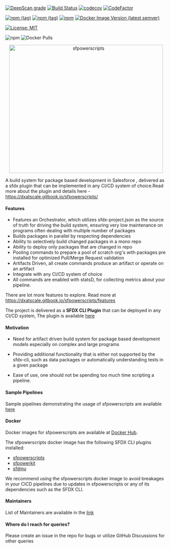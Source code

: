 [![DeepScan grade](https://deepscan.io/api/teams/10234/projects/12959/branches/208838/badge/grade.svg)](https://deepscan.io/dashboard#view=project&tid=10234&pid=12959&bid=208838)  [![Build Status](https://dev.azure.com/dxatscale/sfpowerscripts/_apis/build/status/Release?branchName=develop)](https://dev.azure.com/dxatscale/sfpowerscripts/_build/latest?definitionId=40&branchName=develop)   [![codecov](https://codecov.io/gh/Accenture/sfpowerscripts/branch/develop/graph/badge.svg?token=BOSH3G2PSU)](https://codecov.io/gh/Accenture/sfpowerscripts)  [![CodeFactor](https://www.codefactor.io/repository/github/accenture/sfpowerscripts/badge)](https://www.codefactor.io/repository/github/accenture/sfpowerscripts)

 [![npm (tag)](https://img.shields.io/npm/v/@dxatscale/sfpowerscripts/alpha)](https://www.npmjs.com/package/@dxatscale/sfpowerscripts/v/alpha)  [![npm (tag)](https://img.shields.io/npm/v/@dxatscale/sfpowerscripts/beta)](https://www.npmjs.com/package/@dxatscale/sfpowerscripts/v/beta)  [![npm](https://img.shields.io/npm/v/@dxatscale/sfpowerscripts)](https://www.npmjs.com/package/@dxatscale/sfpowerscripts)  [![Docker Image Version (latest semver)](https://img.shields.io/docker/v/dxatscale/sfpowerscripts)](https://hub.docker.com/r/dxatscale/sfpowerscripts)

[![License: MIT](https://img.shields.io/badge/License-MIT-yellow.svg)](https://opensource.org/licenses/MIT)

![npm](https://img.shields.io/npm/dw/@dxatscale/sfpowerscripts)  ![Docker Pulls](https://img.shields.io/docker/pulls/dxatscale/sfpowerscripts)



<p align="center">
  <img alt="sfpowerscripts" src="https://repository-images.githubusercontent.com/248449736/5d08c600-728e-11ea-8267-ae1aceebea60" width="480" height="400">
</p>


A build system for package based development in Salesforce , delivered as a sfdx plugin that can be implemented in any CI/CD system of choice.Read more about the plugin and details here - https://dxatscale.gitbook.io/sfpowerscripts/


#### Features

- Features an Orchestrator, which utilizes sfdx-project.json as the source of truth for driving the build system, ensuring very low maintenance on programs often dealing with multiple number of packages
- Builds packages in parallel by respecting dependencies
- Ability to selectively build changed packages in a mono repo
- Ability to deploy only packages that are changed in repo
- Pooling commands to prepare a pool of scratch org's with packages pre installed for optimized Pull/Merge Request validation
- Artifacts Driven, all create commands produce an artifact or operate on an artifact
- Integrate with any CI/CD system of choice
- All commands are enabled with statsD, for collecting metrics about your pipeline.

There are lot more features to explore. Read more at  https://dxatscale.gitbook.io/sfpowerscripts/features

The project is delivered as a <b>SFDX CLI Plugin</b> that can be deployed in any CI/CD system, The plugin is available [here](https://www.npmjs.com/package/@dxatscale/sfpowerscripts)


#### Motivation

- Need for artifact driven build system for package based development models especially on complex and large programs

- Providing additional functionality that is either not supported by the sfdx-cli, such as data packages or automatically understanding tests in a given package

- Ease of use, one should not be spending too much time scripting a pipeline.

#### Sample Pipelines

Sample pipelines demonstrating the usage of sfpowerscripts are available [here](https://github.com/dxatscale/easy-spaces-lwc)

#### Docker

Docker images for sfpowerscripts are available at [Docker Hub](https://hub.docker.com/r/dxatscale/sfpowerscripts).

The sfpowerscripts docker image has the following SFDX CLI plugins installed:

- [sfpowerscripts](https://github.com/Accenture/sfpowerscripts)
- [sfpowerkit](https://github.com/Accenture/sfpowerkit)
- [sfdmu](https://github.com/forcedotcom/SFDX-Data-Move-Utility)

We recommend using the sfpowerscripts docker image to avoid breakages in your CICD pipelines due to updates in sfpowerscripts or any of its dependencies such as the SFDX CLI.

#### Maintainers

List of Maintainers are available in the [link](https://dxatscale.gitbook.io/sfpowerscripts/maintainers)


#### Where do I reach for queries?

Please create an issue in the repo for bugs or utilize GitHub Discussions for other queries
